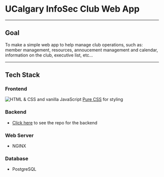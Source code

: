 # UCalgary InfoSec Club Web App
- - -
## Goal
To make a simple web app to help manage club operations, such as: member management, resources, annoucement management and calendar, information on the club, executive list, etc...
- - -
## Tech Stack
### Frontend
![HTML & CSS](https://www.w3.org/html/logo/badge/html5-badge-h-css3.png) and vanilla JavaScript
[Pure CSS](https://purecss.io/) for styling
### Backend
* [Click here](https://github.com/jdjnovak/uofc-infosec-club-backend) to see the repo for the backend
### Web Server
* NGINX
### Database
* PostgreSQL
